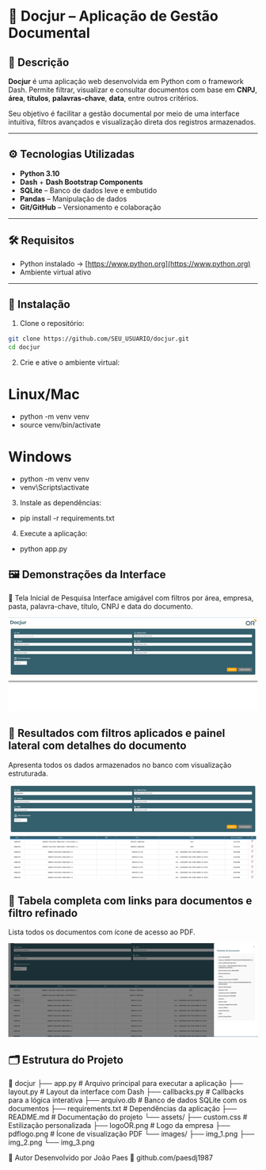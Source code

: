 # 📁 Docjur – Aplicação de Gestão Documental

## 📝 Descrição

**Docjur** é uma aplicação web desenvolvida em Python com o framework Dash. Permite filtrar, visualizar e consultar documentos com base em **CNPJ**, **área**, **títulos**, **palavras-chave**, **data**, entre outros critérios.

Seu objetivo é facilitar a gestão documental por meio de uma interface intuitiva, filtros avançados e visualização direta dos registros armazenados.

---

## ⚙️ Tecnologias Utilizadas

- **Python 3.10**
- **Dash** + **Dash Bootstrap Components**
- **SQLite** – Banco de dados leve e embutido
- **Pandas** – Manipulação de dados
- **Git/GitHub** – Versionamento e colaboração

---

## 🛠️ Requisitos

- Python instalado → [https://www.python.org](https://www.python.org)
- Ambiente virtual ativo

---

## 🚀 Instalação

1. Clone o repositório:

```bash
git clone https://github.com/SEU_USUARIO/docjur.git
cd docjur
```

2. Crie e ative o ambiente virtual:

# Linux/Mac
- python -m venv venv
- source venv/bin/activate

# Windows
- python -m venv venv
- venv\Scripts\activate

3. Instale as dependências:

- pip install -r requirements.txt

4. Execute a aplicação:

- python app.py

## 🖼️ Demonstrações da Interface
🔎 Tela Inicial de Pesquisa
Interface amigável com filtros por área, empresa, pasta, palavra-chave, título, CNPJ e data do documento.

![Tela inicial](assets/images/img_1.png)


## 📄 Resultados com filtros aplicados e painel lateral com detalhes do documento
Apresenta todos os dados armazenados no banco com visualização estruturada.

![Resultados com detalhes](assets/images/img_2.png)


## 📑 Tabela completa com links para documentos e filtro refinado
Lista todos os documentos com ícone de acesso ao PDF.

![Tabela completa](assets/images/img_3.png)


## 🗂️ Estrutura do Projeto
📁 docjur
├── app.py               # Arquivo principal para executar a aplicação
├── layout.py            # Layout da interface com Dash
├── callbacks.py         # Callbacks para a lógica interativa
├── arquivo.db           # Banco de dados SQLite com os documentos
├── requirements.txt     # Dependências da aplicação
├── README.md            # Documentação do projeto
└── assets/
    ├── custom.css       # Estilização personalizada
    ├── logoOR.png       # Logo da empresa
    ├── pdflogo.png      # Ícone de visualização PDF
    └── images/
        ├── img_1.png
        ├── img_2.png
        └── img_3.png

👤 Autor
Desenvolvido por João Paes
🔗 github.com/paesdj1987